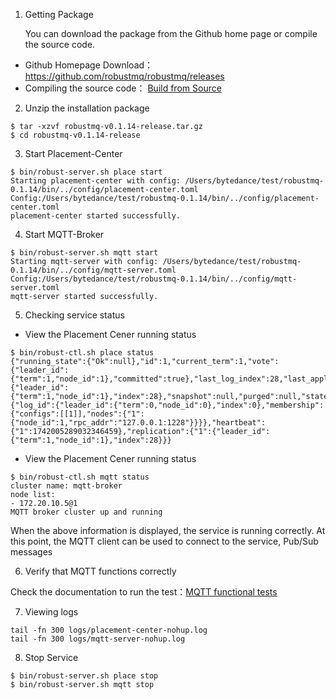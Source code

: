 1. Getting Package

   You can download the package from the Github home page or compile the source code.

- Github Homepage Download： https://github.com/robustmq/robustmq/releases
- Compiling the source code： [Build from Source](./Build.md)

2. Unzip the installation package

```shell
$ tar -xzvf robustmq-v0.1.14-release.tar.gz
$ cd robustmq-v0.1.14-release
```

3. Start Placement-Center

```shell
$ bin/robust-server.sh place start
Starting placement-center with config: /Users/bytedance/test/robustmq-0.1.14/bin/../config/placement-center.toml
Config:/Users/bytedance/test/robustmq-0.1.14/bin/../config/placement-center.toml
placement-center started successfully.
```

4. Start MQTT-Broker

```shell
$ bin/robust-server.sh mqtt start
Starting mqtt-server with config: /Users/bytedance/test/robustmq-0.1.14/bin/../config/mqtt-server.toml
Config:/Users/bytedance/test/robustmq-0.1.14/bin/../config/mqtt-server.toml
mqtt-server started successfully.
```

5. Checking service status

- View the Placement Cener running status

```shell
$ bin/robust-ctl.sh place status
{"running_state":{"Ok":null},"id":1,"current_term":1,"vote":{"leader_id":{"term":1,"node_id":1},"committed":true},"last_log_index":28,"last_applied":{"leader_id":{"term":1,"node_id":1},"index":28},"snapshot":null,"purged":null,"state":"Leader","current_leader":1,"millis_since_quorum_ack":0,"last_quorum_acked":1742005289409447084,"membership_config":{"log_id":{"leader_id":{"term":0,"node_id":0},"index":0},"membership":{"configs":[[1]],"nodes":{"1":{"node_id":1,"rpc_addr":"127.0.0.1:1228"}}}},"heartbeat":{"1":1742005289032346459},"replication":{"1":{"leader_id":{"term":1,"node_id":1},"index":28}}}
```

- View the Placement Cener running status

```shell
$ bin/robust-ctl.sh mqtt status
cluster name: mqtt-broker
node list:
- 172.20.10.5@1
MQTT broker cluster up and running
```

When the above information is displayed, the service is running correctly. At this point, the MQTT client can be used to connect to the service, Pub/Sub messages

6. Verify that MQTT functions correctly

Check the documentation to run the test：[MQTT functional tests](./MQTT-test.md)

7. Viewing logs

```shell
tail -fn 300 logs/placement-center-nohup.log
tail -fn 300 logs/mqtt-server-nohup.log
```

8. Stop Service

```shell
$ bin/robust-server.sh place stop
$ bin/robust-server.sh mqtt stop
```
